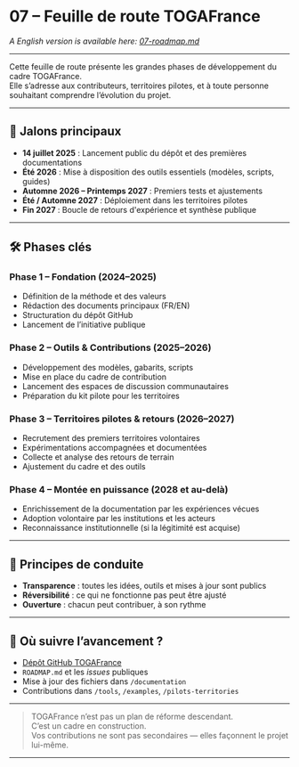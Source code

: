 # 07 – Feuille de route TOGAFrance

_A English version is available here: [07-roadmap.md](./07-roadmap.md)_

---

Cette feuille de route présente les grandes phases de développement du cadre TOGAFrance.  
Elle s’adresse aux contributeurs, territoires pilotes, et à toute personne souhaitant comprendre l’évolution du projet.

---

## 📅 Jalons principaux

- **14 juillet 2025** : Lancement public du dépôt et des premières documentations
- **Été 2026** : Mise à disposition des outils essentiels (modèles, scripts, guides)
- **Automne 2026 – Printemps 2027** : Premiers tests et ajustements
- **Été / Automne 2027** : Déploiement dans les territoires pilotes
- **Fin 2027** : Boucle de retours d'expérience et synthèse publique

---

## 🛠️ Phases clés

### Phase 1 – Fondation (2024–2025)
- Définition de la méthode et des valeurs
- Rédaction des documents principaux (FR/EN)
- Structuration du dépôt GitHub
- Lancement de l’initiative publique

### Phase 2 – Outils & Contributions (2025–2026)
- Développement des modèles, gabarits, scripts
- Mise en place du cadre de contribution
- Lancement des espaces de discussion communautaires
- Préparation du kit pilote pour les territoires

### Phase 3 – Territoires pilotes & retours (2026–2027)
- Recrutement des premiers territoires volontaires
- Expérimentations accompagnées et documentées
- Collecte et analyse des retours de terrain
- Ajustement du cadre et des outils

### Phase 4 – Montée en puissance (2028 et au-delà)
- Enrichissement de la documentation par les expériences vécues
- Adoption volontaire par les institutions et les acteurs
- Reconnaissance institutionnelle (si la légitimité est acquise)

---

## 🧭 Principes de conduite

- **Transparence** : toutes les idées, outils et mises à jour sont publics
- **Réversibilité** : ce qui ne fonctionne pas peut être ajusté
- **Ouverture** : chacun peut contribuer, à son rythme

---

## 📌 Où suivre l’avancement ?

- [Dépôt GitHub TOGAFrance](https://github.com/Jagrat2027/TOGAFrance)
- `ROADMAP.md` et les _issues_ publiques
- Mise à jour des fichiers dans `/documentation`
- Contributions dans `/tools`, `/examples`, `/pilots-territories`

---

> TOGAFrance n’est pas un plan de réforme descendant.  
> C’est un cadre en construction.  
> Vos contributions ne sont pas secondaires — elles façonnent le projet lui-même.

---
